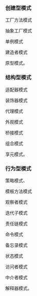 ### 创建型模式

工厂方法模式

抽象工厂模式　

单例模式

建造者模式

原型模式。

### 结构型模式

适配器模式

装饰器模式

代理模式

外观模式

桥接模式

组合模式

享元模式。

### 行为型模式

策略模式、

模板方法模式

观察者模式

迭代子模式

责任链模式

命令模式

备忘录模式

状态模式

访问者模式

中介者模式

解释器模式。
